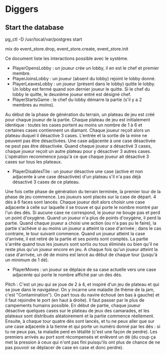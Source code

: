 # Diggers

## Start the database

pg_ctl -D /usr/local/var/postgres start

mix do event_store.drop, event_store.create, event_store.init



Ce document liste les interactions possible avec le système.

- PlayerOpensLobby : un joueur crée un lobby, il en est le chef et premier membre.
- PlayerJoinsLobby : un joueur (absent du lobby) rejoint le lobby donné.
- PlayerLeavesLobby : un joueur (présent dans le lobby) quitte le lobby. Un lobby est fermé quand son dernier joueur le quitte. Si le chef du lobby le quitte, le deuxième joueur entré est désigné chef.
- PlayerStartsGame : le chef du lobby démarre la partie (s'il y a 2 membres au moins).

Au début de la phase de génération du terrain, un plateau de jeu est créé pour chaque joueur de la partie.
Chaque plateau de jeu est initialement identique : toutes les cases portent au moins un nombre de 1 à 6 et certaines cases contiennent un diamant.
Chaque joueur reçoit alors un plateau duquel il désactive 3 cases.
L'entrée et la sortie de la mine ne peuvent pas être désactivées. Une case adjacente à une case désactivée ne peut pas être désactivée.
Quand chaque joueur a désactivé 3 cases, chaque joueur reçoit un autre plateau pour y désactiver 3 autres cases. L'opération recommence jusqu'à ce que chaque joueur ait désactivé 3 cases sur tous les plateaux.

- PlayerDisablesTile : un joueur désactive une case (active et non adjacente à une case désactivée) d'un plateau s'il n'a pas déjà désactivé 3 cases de ce plateau.

Une fois cette phase de génération du terrain terminée, la premier tour de la phase de jeu commence. Les joueurs sont placés sur la case de départ. 4 dés à 6 faces sont lancés.
Chaque joueur doit alors choisir une case adjacente à celle sur laquelle il se trouve et qui porte le nombre montré par l'un des dés. Si aucune case ne correspond, le joueur ne bouge pas et perd un point d'oxygène.
Quand un joueur n'a plus de points d'oxygène, il perd la partie.
Quand chaque joueur a choisi une action (ou n'a pas pu le faire), la partie s'achève si au moins un joueur a atteint la case d'arrivée ; dans le cas contraire, le tour suivant commence.
Quand un joueur atteint la case d'arrivée, il est retiré de la partie et ses points sont comptés.
La partie s'arrête quand tous les joueurs sont sortis ou tous éliminés ou bien qu'il ne reste plus qu'un joueur encore en jeu.
A chaque fois qu'un joueur atteint la case d'arrivée, un dé de moins est lancé au début de chaque tour (jusqu'à un minimum de 1 dé).

- PlayerMoves : un joueur se déplace de sa case actuelle vers une case adjacente qui porte le nombre affiché par un des dés.



Pitch :
C'est un jeu qui se joue de 2 à 4, et inspiré d'un jeu de plateau et qui se joue dans le navigateur.
On y incarne une maladie (le thème de la jam, c'est "Contamination"). On part tous du navire échoué (en bas à gauche) et il faut rejoindre le port (en haut à droite). Il faut passer par le plus de campements humains possible.
En début de partie, chaque joueur désactive quelques cases sur le plateau de jeux des camarades, et les plateaux sont distribués aléatoirement et la partie commence réellement.
Ensuite, à chaque tour quatre dés sont lancés, et tu ne peux aller que sur une case adjacente à la tienne et qui porte un numéro donné par les dés : si tu ne peux pas, ta maladie perd en létalité (c'est une façon de perdre). Les premiers arrivés au port sont récompensés et enlèvent un dé (du coup ça met la pression à ceux qui n'ont pas fini puisqu'ils ont plus de chance de ne pas pouvoir se déplacer de case en case et donc perdre).
